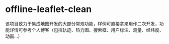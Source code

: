 # offline-leaflet-clean
该项目致力于集成地图开发的大部分常规功能，样例可直接拿来用作二次开发，功能详情可参考个人博客（包括轨迹、热力图、搜索框、用户标注、测量、经纬度、动画...）
